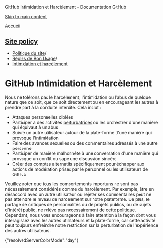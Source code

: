 GitHub Intimidation et Harcèlement - Documentation GitHub

[Skip to main content](#main-content)

[Accueil](/fr)

[Site policy](/fr/site-policy)
----------

* [Politique du site](/fr/site-policy)/
* [Règles de Bon Usage](/fr/site-policy/acceptable-use-policies)/
* [Intimidation et harcèlement](/fr/site-policy/acceptable-use-policies/github-bullying-and-harassment)

GitHub Intimidation et Harcèlement
==========

Nous ne tolérons pas le harcèlement, l'intimidation ou l'abus de quelque nature que ce soit, que ce soit directement ou en encourageant les autres à prendre part à la conduite interdite. Cela inclut :

* Attaques personnelles ciblées
* Participer à des activités [perturbatrices](/fr/site-policy/acceptable-use-policies/github-disrupting-the-experience-of-other-users) ou les orchestrer d'une manière qui équivaut à un abus
* Suivre un autre utilisateur autour de la plate-forme d'une manière qui provoque l'intimidation
* Faire des avances sexuelles ou des commentaires adressés à une autre personne
* Participer de manière malhonnête à une conversation d'une manière qui provoque un conflit ou sape une discussion sincère
* Créer des comptes alternatifs spécifiquement pour échapper aux actions de modération prises par le personnel ou les utilisateurs de GitHub

Veuillez noter que tous les comportements importuns ne sont pas nécessairement considérés comme du harcèlement. Par exemple, être en désaccord avec un autre utilisateur ou rejeter ses commentaires peut ne pas atteindre le niveau de harcèlement sur notre plateforme. De plus, le partage de critiques de personnalités ou de projets publics, ou de sujets d'intérêt public, ne relève pas nécessairement de cette politique. Cependant, nous vous encourageons à faire attention à la façon dont vous interagissez avec les autres utilisateurs et la plate-forme, car cette activité peut toujours enfreindre notre restriction sur la perturbation de l'expérience des autres utilisateurs.

{"resolvedServerColorMode":"day"}
